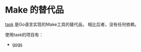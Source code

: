 # Make 的替代品

[task](https://github.com/go-task/task) 是Go语言实现的Make工具的替代品， 相比后者，没有任何依赖。

使用task的项目有：

- [gogs](https://github.com/gogs/gogs)
